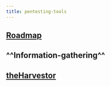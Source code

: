 ```yaml
---
title: pentesting-tools
---
```


## [Roadmap](https://github.com/sundowndev/hacker-roadmap#rocket-web-hacking)
## **^^Information-gathering^^**
## [**theHarvestor**](https://github.com/laramies/theHarvester)
##
